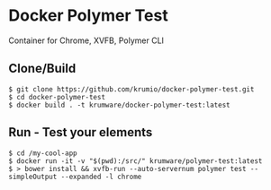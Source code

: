 # Docker Polymer Test

Container for Chrome, XVFB, Polymer CLI

## Clone/Build

```
$ git clone https://github.com/krumio/docker-polymer-test.git
$ cd docker-polymer-test
$ docker build . -t krumware/docker-polymer-test:latest
```

## Run - Test your elements

```
$ cd /my-cool-app
$ docker run -it -v "$(pwd):/src/" krumware/polymer-test:latest
$ > bower install && xvfb-run --auto-servernum polymer test --simpleOutput --expanded -l chrome
```
